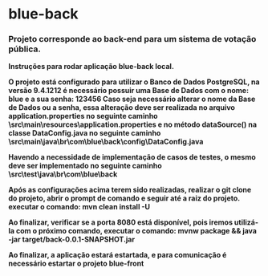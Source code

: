 # blue-back
### **Projeto corresponde ao back-end para um sistema de votação pública.**

**Instruções para rodar aplicação blue-back local.**

**O projeto está configurado para utilizar o Banco de Dados
PostgreSQL, na versão <version>9.4.1212</version>
é necessário possuir uma Base de Dados com o nome: blue
e a sua senha: 123456
Caso seja necessário alterar o nome da Base de Dados ou a senha,
essa alteração deve ser realizada no arquivo application.properties 
no seguinte caminho \src\main\resources\application.properties 
e no método dataSource() na classe DataConfig.java no seguinte caminho 
\src\main\java\br\com\blue\back\config\DataConfig.java**

**Havendo a necessidade de implementação de casos de testes, o mesmo deve 
ser implementado no seguinte caminho \src\test\java\br\com\blue\back**

**Após as configurações acima terem sido realizadas, realizar o git clone do projeto, abrir 
o prompt de comando e seguir até a raiz do projeto.
executar o comando: mvn clean install -U**

**Ao finalizar, verificar se a porta 8080 está disponível, 
pois iremos utilizá-la com o próximo comando,
executar o comando: mvnw package && java -jar target/back-0.0.1-SNAPSHOT.jar**

**Ao finalizar, a aplicação estará estartada, e para comunicação é necessário
estartar o projeto blue-front**
